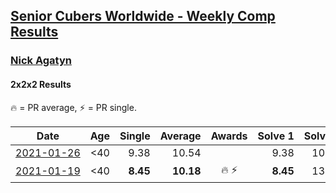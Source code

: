 <style>table {white-space: nowrap;}</style>
<link rel="stylesheet" type="text/css" href="/scw-comp/css/flags.css" />

## [Senior Cubers Worldwide - Weekly Comp Results](/scw-comp/results/)
### [Nick Agatyn](README.md)
#### 2x2x2 Results

<span style="white-space: nowrap;">🔥 = PR average</span>, <span style="white-space: nowrap;">⚡ = PR single</span>.

| Date | Age | Single | Average | Awards | Solve 1 | Solve 2 | Solve 3 | Solve 4 | Solve 5 | Video |
| :--: | :--: | --: | --: | :--: | --: | --: | --: | --: | --: | :-- |
| [2021-01-26](../../results/2021-01-26/222.md) | <40 | 9.38 | 10.54 |  | 9.38 | 10.18 | 9.56 | 12.09 | 11.87 | [Desktop](https://www.facebook.com/757743227/videos/10160923486128228) / [Mobile](https://m.facebook.com/757743227/videos/10160923486128228) |
| [2021-01-19](../../results/2021-01-19/222.md) | <40 | **8.45** | **10.18** | 🔥 ⚡ | **8.45** | 13.25 | 11.55 | 8.69 | 10.30 | [Desktop](https://www.facebook.com/757743227/videos/10160878481133228) / [Mobile](https://m.facebook.com/757743227/videos/10160878481133228) |


<!-- Global site tag (gtag.js) - Google Analytics -->
<script async src="https://www.googletagmanager.com/gtag/js?id=UA-86348435-3"></script>
<script>window.dataLayer = window.dataLayer || []; function gtag() {dataLayer.push(arguments);} gtag('js', new Date()); gtag('config', 'UA-86348435-3');</script>
